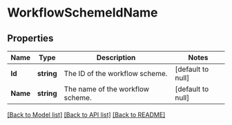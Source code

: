 # WorkflowSchemeIdName

## Properties
Name | Type | Description | Notes
------------ | ------------- | ------------- | -------------
**Id** | **string** | The ID of the workflow scheme. | [default to null]
**Name** | **string** | The name of the workflow scheme. | [default to null]

[[Back to Model list]](../README.md#documentation-for-models) [[Back to API list]](../README.md#documentation-for-api-endpoints) [[Back to README]](../README.md)

